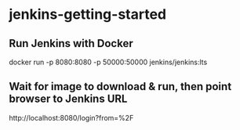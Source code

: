 # jenkins-getting-started

## Run Jenkins with Docker

docker run -p 8080:8080 -p 50000:50000 jenkins/jenkins:lts

## Wait for image to download & run, then point browser to Jenkins URL

http://localhost:8080/login?from=%2F

